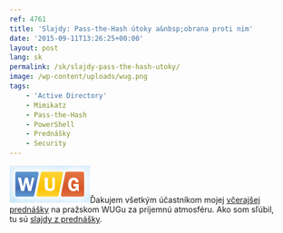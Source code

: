 ```yaml
---
ref: 4761
title: 'Slajdy: Pass-the-Hash útoky a&nbsp;obrana proti nim'
date: '2015-09-11T13:26:25+00:00'
layout: post
lang: sk
permalink: /sk/slajdy-pass-the-hash-utoky/
image: /wp-content/uploads/wug.png
tags:
    - 'Active Directory'
    - Mimikatz
    - Pass-the-Hash
    - PowerShell
    - Prednášky
    - Security
---
```


![WUG](/wp-content/uploads/wug.png)Ďakujem všetkým účastníkom mojej [včerajšej prednášky](https://wug.cz/praha/akce/740-Pass-the-Hash-utoky-a-obrana-proti-nim) na&nbsp;pražskom WUGu za&nbsp;príjemnú atmosféru. Ako som sľúbil, tu&nbsp;sú&nbsp;[slajdy z prednášky](/wp-content/uploads/pth_wug_2015.pdf).